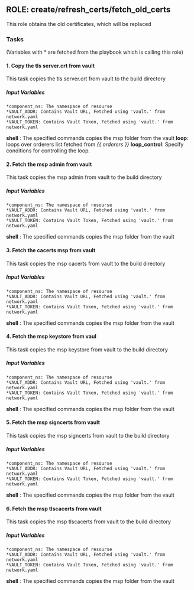 [//]: # (##############################################################################################)
[//]: # (Copyright Accenture. All Rights Reserved.)
[//]: # (SPDX-License-Identifier: Apache-2.0)
[//]: # (##############################################################################################)

## ROLE: create/refresh_certs/fetch_old_certs
This role obtains the old certificates, which will be replaced

### Tasks
(Variables with * are fetched from the playbook which is calling this role)

#### 1. Copy the tls server.crt from vault
This task copies the tls server.crt from vault to the build directory
##### Input Variables
    *component_ns: The namespace of resourse
    *VAULT_ADDR: Contains Vault URL, Fetched using 'vault.' from network.yaml
    *VAULT_TOKEN: Contains Vault Token, Fetched using 'vault.' from network.yaml
**shell** : The specified commands copies the msp folder from the vault
**loop**: loops over orderers list fetched from *{{ orderers }}*
**loop_control**: Specify conditions for controlling the loop.

#### 2. Fetch the msp admin from vault
This task copies the msp admin from vault to the build directory
##### Input Variables
    *component_ns: The namespace of resourse
    *VAULT_ADDR: Contains Vault URL, Fetched using 'vault.' from network.yaml
    *VAULT_TOKEN: Contains Vault Token, Fetched using 'vault.' from network.yaml
**shell** : The specified commands copies the msp folder from the vault

#### 3. Fetch the cacerts msp from vault
This task copies the msp cacerts from vault to the build directory
##### Input Variables
    *component_ns: The namespace of resourse
    *VAULT_ADDR: Contains Vault URL, Fetched using 'vault.' from network.yaml
    *VAULT_TOKEN: Contains Vault Token, Fetched using 'vault.' from network.yaml
**shell** : The specified commands copies the msp folder from the vault

#### 4. Fetch the msp keystore from vaul
This task copies the msp keystore from vault to the build directory
##### Input Variables
    *component_ns: The namespace of resourse
    *VAULT_ADDR: Contains Vault URL, Fetched using 'vault.' from network.yaml
    *VAULT_TOKEN: Contains Vault Token, Fetched using 'vault.' from network.yaml
**shell** : The specified commands copies the msp folder from the vault

#### 5. Fetch the msp signcerts from vault
This task copies the msp signcerts from vault to the build directory
##### Input Variables
    *component_ns: The namespace of resourse
    *VAULT_ADDR: Contains Vault URL, Fetched using 'vault.' from network.yaml
    *VAULT_TOKEN: Contains Vault Token, Fetched using 'vault.' from network.yaml
**shell** : The specified commands copies the msp folder from the vault

#### 6. Fetch the msp tlscacerts from vault
This task copies the msp tlscacerts from vault to the build directory
##### Input Variables
    *component_ns: The namespace of resourse
    *VAULT_ADDR: Contains Vault URL, Fetched using 'vault.' from network.yaml
    *VAULT_TOKEN: Contains Vault Token, Fetched using 'vault.' from network.yaml
**shell** : The specified commands copies the msp folder from the vault

